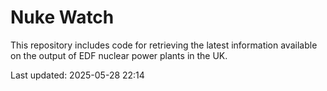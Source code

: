 # Nuke Watch

This repository includes code for retrieving the latest information available on the output of EDF nuclear power plants in the UK.

Last updated: 2025-05-28 22:14